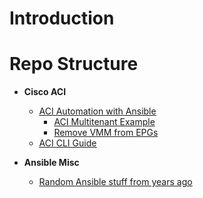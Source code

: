 # Introduction

# Repo Structure

*   **Cisco ACI**
    *   [<ins>ACI Automation with Ansible</ins>](https://github.com/jtanderson2/ansible-aci)
        * [ACI Multitenant Example](https://github.com/jtanderson2/aci-ansible/tree/master/aci-multitenant)
        * [Remove VMM from EPGs](https://github.com/jtanderson2/aci-ansible/tree/master/remove-vmm-from-epg)     
    *   [<ins>ACI CLI Guide</ins>](https://github.com/jtanderson2/cisco-aci-cli)

*   **Ansible Misc**
    *   [<ins>Random Ansible stuff from years ago</ins>](https://github.com/jtanderson2/ansible-stuff)
